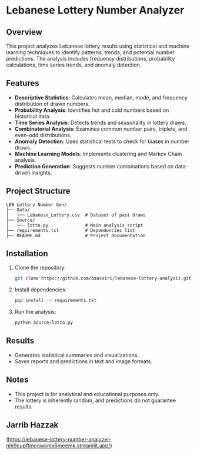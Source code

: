 # Lebanese Lottery Number Analyzer

## Overview
This project analyzes Lebanese lottery results using statistical and machine learning techniques to identify patterns, trends, and potential number predictions. The analysis includes frequency distributions, probability calculations, time series trends, and anomaly detection.

## Features
- **Descriptive Statistics**: Calculates mean, median, mode, and frequency distribution of drawn numbers.
- **Probability Analysis**: Identifies hot and cold numbers based on historical data.
- **Time Series Analysis**: Detects trends and seasonality in lottery draws.
- **Combinatorial Analysis**: Examines common number pairs, triplets, and even-odd distributions.
- **Anomaly Detection**: Uses statistical tests to check for biases in number draws.
- **Machine Learning Models**: Implements clustering and Markov Chain analysis.
- **Prediction Generation**: Suggests number combinations based on data-driven insights.

## Project Structure
```
LEB Lottery Number Gen/
├── Data/
│   ├── Lebanese_Lottery.csv  # Dataset of past draws
├── Source/
│   ├── lotto.py              # Main analysis script
├── requirements.txt          # Dependencies list
├── README.md                 # Project documentation
```

## Installation
1. Clone the repository:
   ```bash
   git clone https://github.com/baassiri/lebanese-lottery-analysis.git
   ```
2. Install dependencies:
   ```bash
   pip install -r requirements.txt
   ```
3. Run the analysis:
   ```bash
   python Source/lotto.py
   ```

## Results
- Generates statistical summaries and visualizations.
- Saves reports and predictions in text and image formats.

## Notes
- This project is for analytical and educational purposes only.
- The lottery is inherently random, and predictions do not guarantee results.

## Jarrib Hazzak
(https://lebanese-lottery-number-analyzer-nhi9cupftmcgwomx6meemk.streamlit.app/)